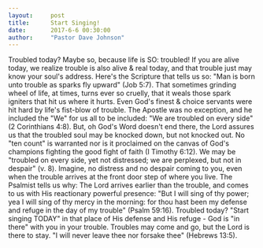 ```yaml
---
layout:     post
title:      Start Singing!
date:       2017-6-6 00:30:00
author:     "Pastor Dave Johnson"
---
```


Troubled today?  Maybe so, because life is SO:  troubled!  If you are alive today, we realize trouble is also alive & real today, and that trouble just may know your soul's address.  Here's the Scripture that tells us so: "Man is born unto trouble as sparks fly upward" (Job 5:7). That sometimes grinding wheel of life, at times, turns ever so cruelly, that it weals those spark igniters that hit us where it hurts.  Even God's finest & choice servants were hit hard by life's fist-blow of trouble.  The Apostle was no exception, and he included the "We" for us all to be included: "We are troubled on every side" (2 Corinthians 4:8).  But, oh God's Word doesn't end there, the Lord assures us that the troubled soul may be knocked down, but not knocked out.  No "ten count" is warranted nor is it proclaimed on the canvas of God's champions fighting the good fight of faith (I Timothy 6:12).  We may be "troubled on every side, yet not distressed; we are perplexed, but not in despair" (v. 8).  Imagine, no distress and no despair coming to you, even when the trouble arrives at the front door step of where you live.  The Psalmist tells us why: The Lord arrives earlier than the trouble, and comes to us with His reactionary powerful presence: "But I will sing of thy power; yea I will sing of thy mercy in the morning: for thou hast been my defense and refuge in the day of my trouble" (Psalm 59:16).  Troubled today? "Start singing TODAY" in that place of His defense and His refuge - God is "in there" with you in your trouble. Troubles may come and go, but the Lord is there to stay.  "I will never leave thee nor forsake thee" (Hebrews 13:5).
